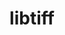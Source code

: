 ---
title: "libtiff"
layout: cache
categories: [package, v0.18.1]
meta: {"versions": ["4.3.0"], "compilers": ["gcc@=7.3.1", "gcc@=7.5.0"], "oss": ["amzn2", "ubuntu18.04"], "platforms": ["linux"], "targets": ["aarch64", "graviton2", "x86_64", "x86_64_v3", "x86_64_v4"], "stacks": ["aws-isc", "aws-isc-aarch64", "data-vis-sdk", "root"], "num_specs": 5, "num_specs_by_stack": {"aws-isc-aarch64": 2, "root": 5, "data-vis-sdk": 1, "aws-isc": 2}}
spec_details: [{"hash": "tvylzd2qirxidkmxdf34rp2dsajwsxvt", "compiler": "gcc@=7.3.1", "versions": ["4.3.0"], "os": "amzn2", "platform": "linux", "target": "aarch64", "variants": ["~jbig", "~jpeg", "~jpeg12", "~lerc", "~libdeflate", "~lzma", "~old-jpeg", "~pixarlog", "~webp", "~zlib", "~zstd"], "stacks": ["aws-isc-aarch64", "root"], "size": "-", "tarball": "https://binaries.spack.io/v0.18.1/build_cache/linux-amzn2-aarch64/gcc-7.3.1/libtiff-4.3.0/linux-amzn2-aarch64-gcc-7.3.1-libtiff-4.3.0-tvylzd2qirxidkmxdf34rp2dsajwsxvt.spack"}, {"hash": "44kwdrvk4hr3dqregz4yxp6dej5tdosb", "compiler": "gcc@=7.5.0", "versions": ["4.3.0"], "os": "ubuntu18.04", "platform": "linux", "target": "x86_64", "variants": ["~jbig", "~jpeg", "~jpeg12", "~lerc", "~libdeflate", "~lzma", "~old-jpeg", "~pixarlog", "~webp", "~zlib", "~zstd"], "stacks": ["root", "data-vis-sdk"], "size": "-", "tarball": "https://binaries.spack.io/v0.18.1/build_cache/linux-ubuntu18.04-x86_64/gcc-7.5.0/libtiff-4.3.0/linux-ubuntu18.04-x86_64-gcc-7.5.0-libtiff-4.3.0-44kwdrvk4hr3dqregz4yxp6dej5tdosb.spack"}, {"hash": "esmfamjr5lq5hgclspusna575upssohe", "compiler": "gcc@=7.3.1", "versions": ["4.3.0"], "os": "amzn2", "platform": "linux", "target": "x86_64_v4", "variants": ["~jbig", "~jpeg", "~jpeg12", "~lerc", "~libdeflate", "~lzma", "~old-jpeg", "~pixarlog", "~webp", "~zlib", "~zstd"], "stacks": ["aws-isc", "root"], "size": "-", "tarball": "https://binaries.spack.io/v0.18.1/build_cache/linux-amzn2-x86_64_v4/gcc-7.3.1/libtiff-4.3.0/linux-amzn2-x86_64_v4-gcc-7.3.1-libtiff-4.3.0-esmfamjr5lq5hgclspusna575upssohe.spack"}, {"hash": "cgmcmxqdq6vzwr5yf7s4mvnv7toglmtc", "compiler": "gcc@=7.3.1", "versions": ["4.3.0"], "os": "amzn2", "platform": "linux", "target": "x86_64_v3", "variants": ["~jbig", "~jpeg", "~jpeg12", "~lerc", "~libdeflate", "~lzma", "~old-jpeg", "~pixarlog", "~webp", "~zlib", "~zstd"], "stacks": ["aws-isc", "root"], "size": "-", "tarball": "https://binaries.spack.io/v0.18.1/build_cache/linux-amzn2-x86_64_v3/gcc-7.3.1/libtiff-4.3.0/linux-amzn2-x86_64_v3-gcc-7.3.1-libtiff-4.3.0-cgmcmxqdq6vzwr5yf7s4mvnv7toglmtc.spack"}, {"hash": "5nyjaopaew2co4tr25fkmbiqw254vknn", "compiler": "gcc@=7.3.1", "versions": ["4.3.0"], "os": "amzn2", "platform": "linux", "target": "graviton2", "variants": ["~jbig", "~jpeg", "~jpeg12", "~lerc", "~libdeflate", "~lzma", "~old-jpeg", "~pixarlog", "~webp", "~zlib", "~zstd"], "stacks": ["aws-isc-aarch64", "root"], "size": "-", "tarball": "https://binaries.spack.io/v0.18.1/build_cache/linux-amzn2-graviton2/gcc-7.3.1/libtiff-4.3.0/linux-amzn2-graviton2-gcc-7.3.1-libtiff-4.3.0-5nyjaopaew2co4tr25fkmbiqw254vknn.spack"}]
---